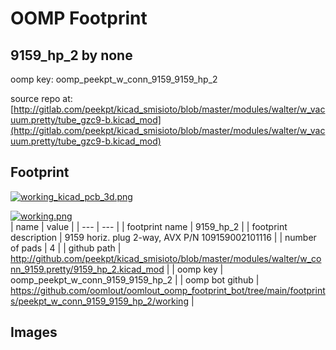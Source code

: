 # OOMP Footprint  
## 9159_hp_2  by none  
  
oomp key: oomp_peekpt_w_conn_9159_9159_hp_2  
  
source repo at: [http://gitlab.com/peekpt/kicad_smisioto/blob/master/modules/walter/w_vacuum.pretty/tube_gzc9-b.kicad_mod](http://gitlab.com/peekpt/kicad_smisioto/blob/master/modules/walter/w_vacuum.pretty/tube_gzc9-b.kicad_mod)  
## Footprint  
  
[![working_kicad_pcb_3d.png](working_kicad_pcb_3d_600.png)](working_kicad_pcb_3d.png)  
  
[![working.png](working_600.png)](working.png)  
| name | value | 
| --- | --- | 
| footprint name | 9159_hp_2 | 
| footprint description | 9159 horiz. plug 2-way, AVX P/N 109159002101116 | 
| number of pads | 4 | 
| github path | http://github.com/peekpt/kicad_smisioto/blob/master/modules/walter/w_conn_9159.pretty/9159_hp_2.kicad_mod | 
| oomp key | oomp_peekpt_w_conn_9159_9159_hp_2 | 
| oomp bot github | https://github.com/oomlout/oomlout_oomp_footprint_bot/tree/main/footprints/peekpt_w_conn_9159_9159_hp_2/working | 
## Images  

